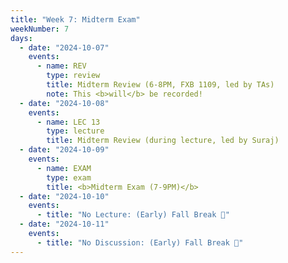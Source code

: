 ```yaml
---
title: "Week 7: Midterm Exam"
weekNumber: 7
days:
  - date: "2024-10-07"
    events:
      - name: REV
        type: review
        title: Midterm Review (6-8PM, FXB 1109, led by TAs)
        note: This <b>will</b> be recorded!
  - date: "2024-10-08"
    events:
      - name: LEC 13
        type: lecture
        title: Midterm Review (during lecture, led by Suraj)
  - date: "2024-10-09"
    events:
      - name: EXAM
        type: exam
        title: <b>Midterm Exam (7-9PM)</b>
  - date: "2024-10-10"
    events:
      - title: "No Lecture: (Early) Fall Break 🍁"
  - date: "2024-10-11"
    events:
      - title: "No Discussion: (Early) Fall Break 🍁"
---
```

